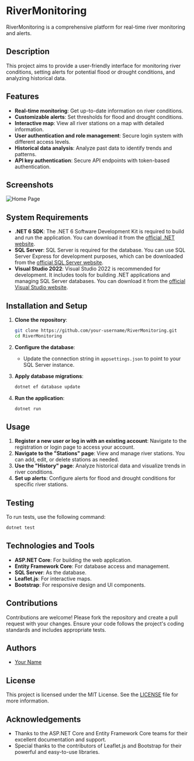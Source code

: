 # RiverMonitoring

RiverMonitoring is a comprehensive platform for real-time river monitoring and alerts.

## Description

This project aims to provide a user-friendly interface for monitoring river conditions, setting alerts for potential flood or drought conditions, and analyzing historical data.

## Features

- **Real-time monitoring**: Get up-to-date information on river conditions.
- **Customizable alerts**: Set thresholds for flood and drought conditions.
- **Interactive map**: View all river stations on a map with detailed information.
- **User authentication and role management**: Secure login system with different access levels.
- **Historical data analysis**: Analyze past data to identify trends and patterns.
- **API key authentication**: Secure API endpoints with token-based authentication.

## Screenshots

![Home Page](path/to/homepage_screenshot.png)

## System Requirements

- **.NET 6 SDK**: The .NET 6 Software Development Kit is required to build and run the application. You can download it from the [official .NET website](https://dotnet.microsoft.com/download/dotnet/6.0).
- **SQL Server**: SQL Server is required for the database. You can use SQL Server Express for development purposes, which can be downloaded from the [official SQL Server website](https://www.microsoft.com/en-us/sql-server/sql-server-downloads).
- **Visual Studio 2022**: Visual Studio 2022 is recommended for development. It includes tools for building .NET applications and managing SQL Server databases. You can download it from the [official Visual Studio website](https://visualstudio.microsoft.com/vs/).

## Installation and Setup

1. **Clone the repository**:
    ```sh
    git clone https://github.com/your-username/RiverMonitoring.git
    cd RiverMonitoring
    ```

2. **Configure the database**:
    - Update the connection string in `appsettings.json` to point to your SQL Server instance.

3. **Apply database migrations**:
    ```sh
    dotnet ef database update
    ```

4. **Run the application**:
    ```sh
    dotnet run
    ```

## Usage

1. **Register a new user or log in with an existing account**: Navigate to the registration or login page to access your account.
2. **Navigate to the "Stations" page**: View and manage river stations. You can add, edit, or delete stations as needed.
3. **Use the "History" page**: Analyze historical data and visualize trends in river conditions.
4. **Set up alerts**: Configure alerts for flood and drought conditions for specific river stations.

## Testing

To run tests, use the following command:
```sh
dotnet test
```

## Technologies and Tools

- **ASP.NET Core**: For building the web application.
- **Entity Framework Core**: For database access and management.
- **SQL Server**: As the database.
- **Leaflet.js**: For interactive maps.
- **Bootstrap**: For responsive design and UI components.

## Contributions

Contributions are welcome! Please fork the repository and create a pull request with your changes. Ensure your code follows the project's coding standards and includes appropriate tests.

## Authors

- [Your Name](https://github.com/RadLast)

## License

This project is licensed under the MIT License. See the [LICENSE](LICENSE) file for more information.

## Acknowledgements

- Thanks to the ASP.NET Core and Entity Framework Core teams for their excellent documentation and support.
- Special thanks to the contributors of Leaflet.js and Bootstrap for their powerful and easy-to-use libraries.
